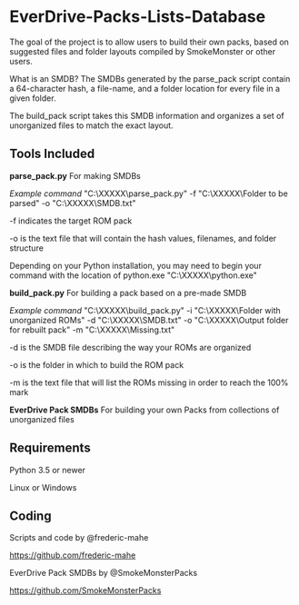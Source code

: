 # EverDrive-Packs-Lists-Database

The goal of the project is to allow users to build their own packs, based on suggested files and folder layouts compiled by SmokeMonster or other users.

What is an SMDB? The SMDBs generated by the parse_pack script contain a 64-character hash, a file-name, and a folder location for every file in a given folder. 

The build_pack script takes this SMDB information and organizes a set of unorganized files to match the exact layout.

## Tools Included
**parse_pack.py** For making SMDBs

*Example command* "C:\XXXXX\parse_pack.py" -f "C:\XXXXX\Folder to be parsed" -o "C:\XXXXX\SMDB.txt"

-f indicates the target ROM pack

-o is the text file that will contain the hash values, filenames, and folder structure

Depending on your Python installation, you may need to begin your command with the location of python.exe "C:\XXXXX\python.exe"

**build_pack.py** For building a pack based on a pre-made SMDB

*Example command* "C:\XXXXX\build_pack.py" -i "C:\XXXXX\Folder with unorganized ROMs" -d "C:\XXXXX\SMDB.txt" -o "C:\XXXXX\Output 
folder for rebuilt pack" -m "C:\XXXXX\Missing.txt"

-d is the SMDB file describing the way your ROMs are organized

-o is the folder in which to build the ROM pack

-m is the text file that will list the ROMs missing in order to reach the 100% mark

**EverDrive Pack SMDBs** For building your own Packs from collections of unorganized files

## Requirements

Python 3.5 or newer

Linux or Windows

## Coding

Scripts and code by @frederic-mahe

https://github.com/frederic-mahe

EverDrive Pack SMDBs by @SmokeMonsterPacks

https://github.com/SmokeMonsterPacks
